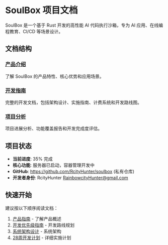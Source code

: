 # SoulBox 项目文档

SoulBox 是一个基于 Rust 开发的高性能 AI 代码执行沙箱，专为 AI 应用、在线编程教育、CI/CD 等场景设计。

## 文档结构

### [产品介绍](product/)
了解 SoulBox 的产品特性、核心优势和应用场景。

### [开发指南](development/)
完整的开发文档，包括架构设计、实施指南、计费系统和开发路线图。

### [项目分析](analysis/)
项目进展分析、功能覆盖报告和开发完成度评估。

## 项目状态

- **当前进度**: 35% 完成
- **核心功能**: 服务器已启动，容器管理开发中
- **GitHub**: https://github.com/RcityHunter/soulbox (私有仓库)
- **开发者身份**: RcityHunter <RainbowcityHunter@gmail.com>

## 快速开始

建议按以下顺序阅读文档：

1. [产品指南](product/soulbox_product_guide.md) - 了解产品概述
2. [开发优先级指南](development/priority-guide.md) - 开发路线规划
3. [系统架构设计](development/architecture/system-design.md) - 系统架构
4. [28周开发计划](development/implementation/roadmap-28weeks.md) - 详细实施计划